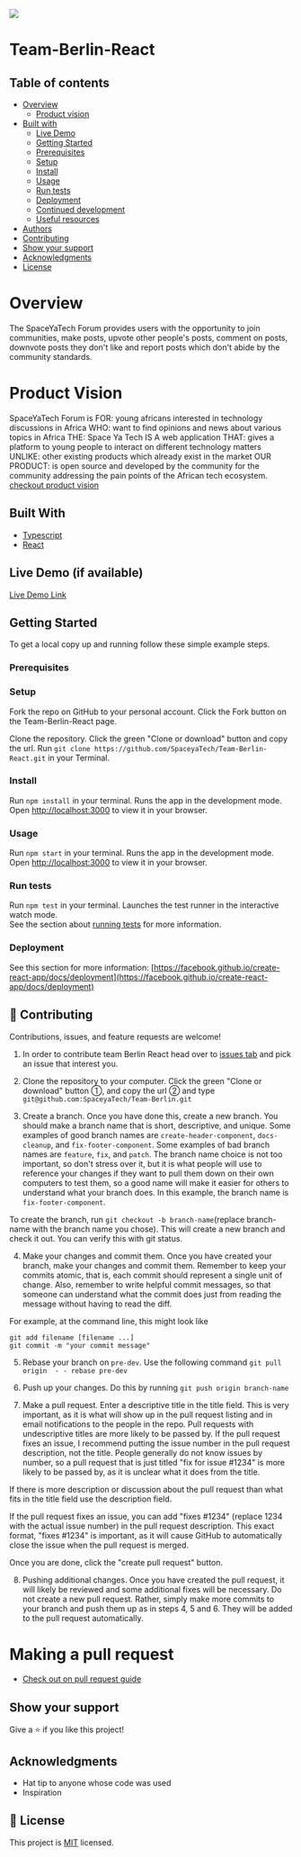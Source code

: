 
![](https://img.shields.io/badge/-spaceyatech-yellowgreen)

# Team-Berlin-React

## Table of contents

- [Overview](#overview)
  - [Product vision](#the-challenge)
- [Built with](#built-with)
  - [Live Demo](#live-demo)
  - [Getting Started](#getting-started)
  - [Prerequisites](#prerequisites)
  - [Setup](#Setup)
  - [Install](#install)
  - [Usage](#usage)
  - [Run tests](#run-test)
  - [Deployment](#deployment)
  - [Continued development](#continued-development)
  - [Useful resources](#useful-resources)
- [Authors](#authors)
- [Contributing](#Contributing)
- [Show your support](#Show-your-support)
- [Acknowledgments](#acknowledgments)
- [License](#License)

# Overview

The SpaceYaTech Forum provides users with the opportunity to join communities, make posts, upvote other people's posts, comment on posts, downvote posts they don't like and report posts which don't abide by the community standards.

# Product Vision

SpaceYaTech Forum is FOR: young africans interested in technology discussions in Africa WHO: want to find opinions and news about various topics in Africa THE: Space Ya Tech IS A web application THAT: gives a platform to young people to interact on different technology matters UNLIKE: other existing products which already exist in the market OUR PRODUCT: is open source and developed by the community for the community addressing the pain points of the African tech ecosystem. [checkout product vision](https://github.com/SpaceyaTech/Team-Berlin-React/wiki/Product-Vision---Team-Berlin)

## Built With

- [Typescript](https://www.typescriptlang.org/docs/handbook/intro.html)
- [React](https://facebook.github.io/create-react-app/docs/getting-started)

## Live Demo (if available)

[Live Demo Link](https://livedemo.com)


## Getting Started

To get a local copy up and running follow these simple example steps.

### Prerequisites

### Setup
Fork the repo on GitHub to your personal account. Click the Fork button on the Team-Berlin-React page.

Clone the repository. Click the green "Clone or download" button and copy the url. Run `git clone https://github.com/SpaceyaTech/Team-Berlin-React.git` in your Terminal.

### Install
Run `npm install` in your terminal.
Runs the app in the development mode.\
Open [http://localhost:3000](http://localhost:3000) to view it in your browser.

### Usage
Run `npm start` in your terminal.
Runs the app in the development mode.\
Open [http://localhost:3000](http://localhost:3000) to view it in your browser.

### Run tests
Run `npm test` in your terminal.
Launches the test runner in the interactive watch mode.\
See the section about [running tests](https://facebook.github.io/create-react-app/docs/running-tests) for more information.

### Deployment

See this section for more information: [https://facebook.github.io/create-react-app/docs/deployment](https://facebook.github.io/create-react-app/docs/deployment)


## 🤝 Contributing

Contributions, issues, and feature requests are welcome!

1. In order to contribute team Berlin React head over to [issues tab](https://github.com/SpaceyaTech/Team-Berlin-React/issues) and pick an issue that interest you.

2. Clone the repository to your computer. Click the green "Clone or download" button ①, and copy the url ② and type `git@github.com:SpaceyaTech/Team-Berlin.git`

3. Create a branch. Once you have done this, create a new branch. You should make a branch name that is short, descriptive, and unique. Some examples of good branch names are `create-header-component`, `docs-cleanup`, and `fix-footer-component`. Some examples of bad branch names are `feature`, `fix`, and `patch`. The branch name choice is not too important, so don't stress over it, but it is what people will use to reference your changes if they want to pull them down on their own computers to test them, so a good name will make it easier for others to understand what your branch does. In this example, the branch name is `fix-footer-component`.

  To create the branch, run `git checkout -b branch-name`(replace branch-name with the branch name you chose). This will create a new branch and check it out. You can verify this with git status.

4. Make your changes and commit them. Once you have created your branch, make your changes and commit them. Remember to keep your commits atomic, that is, each commit should represent a single unit of change. Also, remember to write helpful commit messages, so that someone can understand what the commit does just from reading the message without having to read the diff.

  For example, at the command line, this might look like
  ```
  git add filename [filename ...]
  git commit -m "your commit message"
```
5. Rebase your branch on `pre-dev`. Use the following command `git pull origin  - - rebase pre-dev`

6. Push up your changes. Do this by running `git push origin branch-name`

7. Make a pull request.
Enter a descriptive title in the title field. This is very important, as it is what will show up in the pull request listing and in email notifications to the people in the repo. Pull requests with undescriptive titles are more likely to be passed by. If the pull request fixes an issue, I recommend putting the issue number in the pull request description, not the title. People generally do not know issues by number, so a pull request that is just titled "fix for issue #1234" is more likely to be passed by, as it is unclear what it does from the title.

  If there is more description or discussion about the pull request than what fits in the title field use the description field.

  If the pull request fixes an issue, you can add "fixes #1234" (replace 1234 with the actual issue number) in the pull request description. This exact format, "fixes #1234" is important, as it will cause GitHub to automatically close the issue when the pull request is merged.

  Once you are done, click the "create pull request" button.

8. Pushing additional changes. Once you have created the pull request, it will likely be reviewed and some additional fixes will be necessary. Do not create a new pull request. Rather, simply make more commits to your branch and push them up as in steps 4, 5 and 6. They will be added to the pull request automatically.


# Making a pull request
- [Check out on pull request guide](./doc/pull_request_guide.md)

## Show your support

Give a ⭐️ if you like this project!

## Acknowledgments

- Hat tip to anyone whose code was used
- Inspiration

## 📝 License

This project is [MIT](./LICENSE) licensed.
